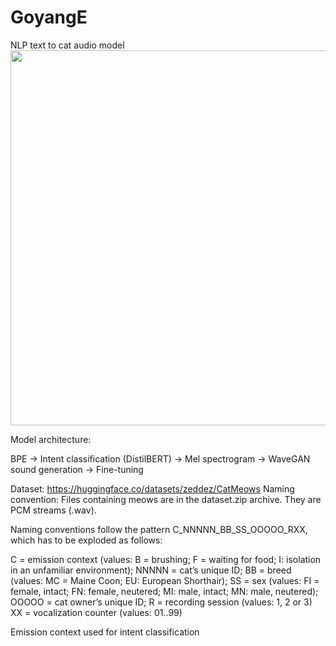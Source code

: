 # GoyangE
NLP text to cat audio model
<img src="https://github.com/user-attachments/assets/925e2cfc-9a3f-402f-9053-384a77233d86" width="600">




Model architecture:

BPE -> Intent classification (DistilBERT) -> Mel spectrogram -> WaveGAN sound generation -> Fine-tuning

Dataset: 
https://huggingface.co/datasets/zeddez/CatMeows Naming convention: Files containing meows are in the dataset.zip archive. They are PCM streams (.wav).

Naming conventions follow the pattern C_NNNNN_BB_SS_OOOOO_RXX, which has to be exploded as follows:

C = emission context (values: B = brushing; F = waiting for food; I: isolation in an unfamiliar environment); NNNNN = cat’s unique ID; BB = breed (values: MC = Maine Coon; EU: European Shorthair); SS = sex (values: FI = female, intact; FN: female, neutered; MI: male, intact; MN: male, neutered); OOOOO = cat owner’s unique ID; R = recording session (values: 1, 2 or 3) XX = vocalization counter (values: 01..99)

Emission context used for intent classification
